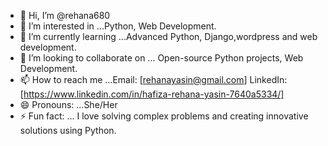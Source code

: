 - 👋 Hi, I’m @rehana680
- 👀 I’m interested in ...Python, Web Development.
- 🌱 I’m currently learning ...Advanced Python, Django,wordpress and web development.
- 💞️ I’m looking to collaborate on ... Open-source Python projects, Web Development.
- 📫 How to reach me ...Email: [rehanayasin@gmail.com]
                         LinkedIn: [https://www.linkedin.com/in/hafiza-rehana-yasin-7640a5334/]
- 😄 Pronouns: ...She/Her
- ⚡ Fun fact: ... I love solving complex problems and creating innovative solutions using Python.
